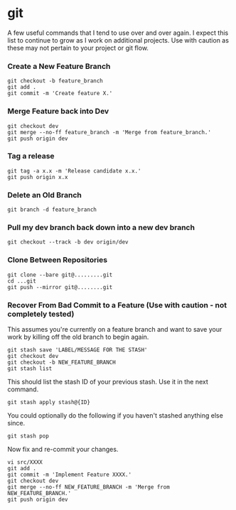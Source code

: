 # git
A few useful commands that I tend to use over and over again. I expect this list to continue to grow as I work on additional projects. Use with caution as these may not pertain to your project or git flow.

### Create a New Feature Branch
```git
git checkout -b feature_branch
git add .
git commit -m 'Create feature X.'
```
### Merge Feature back into Dev
```git
git checkout dev
git merge --no-ff feature_branch -m 'Merge from feature_branch.'
git push origin dev
```

### Tag a release
```git
git tag -a x.x -m 'Release candidate x.x.'
git push origin x.x
```

### Delete an Old Branch
```git
git branch -d feature_branch
```

### Pull my dev branch back down into a new dev branch
```git
git checkout --track -b dev origin/dev
```

### Clone Between Repositories
```git
git clone --bare git@.........git
cd ...git
git push --mirror git@........git
```

### Recover From Bad Commit to a Feature (Use with caution - not completely tested)
This assumes you're currently on a feature branch and want to save your work by killing off the old branch to begin again.
```git
git stash save 'LABEL/MESSAGE FOR THE STASH'
git checkout dev
git checkout -b NEW_FEATURE_BRANCH
git stash list
```
This should list the stash ID of your previous stash.  Use it in the next command.
```git
git stash apply stash@{ID}
```
You could optionally do the following if you haven't stashed anything else since.
```git
git stash pop
```
Now fix and re-commit your changes.
```git
vi src/XXXX
git add .
git commit -m 'Implement Feature XXXX.'
git checkout dev
git merge --no-ff NEW_FEATURE_BRANCH -m 'Merge from NEW_FEATURE_BRANCH.'
git push origin dev
```
